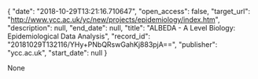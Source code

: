 {
  "date": "2018-10-29T13:21:16.710647", 
  "open_access": false, 
  "target_url": "http://www.ycc.ac.uk/yc/new/projects/epidemiology/index.htm", 
  "description": null, 
  "end_date": null, 
  "title": "ALBEDA - A Level Biology: Epidemiological Data Analysis", 
  "record_id": "20181029T132116/YHy+PNbQRswGahKj883pjA==", 
  "publisher": "ycc.ac.uk", 
  "start_date": null
}

None